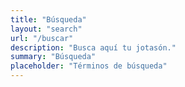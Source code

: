 ```yaml
---
title: "Búsqueda"
layout: "search"
url: "/buscar"
description: "Busca aquí tu jotasón."
summary: "Búsqueda"
placeholder: "Términos de búsqueda"
---
```


